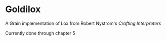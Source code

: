 # Goldilox

A Grain implementation of Lox from Robert Nystrom's _Crafting Interpreters_

Currently done through chapter 5
